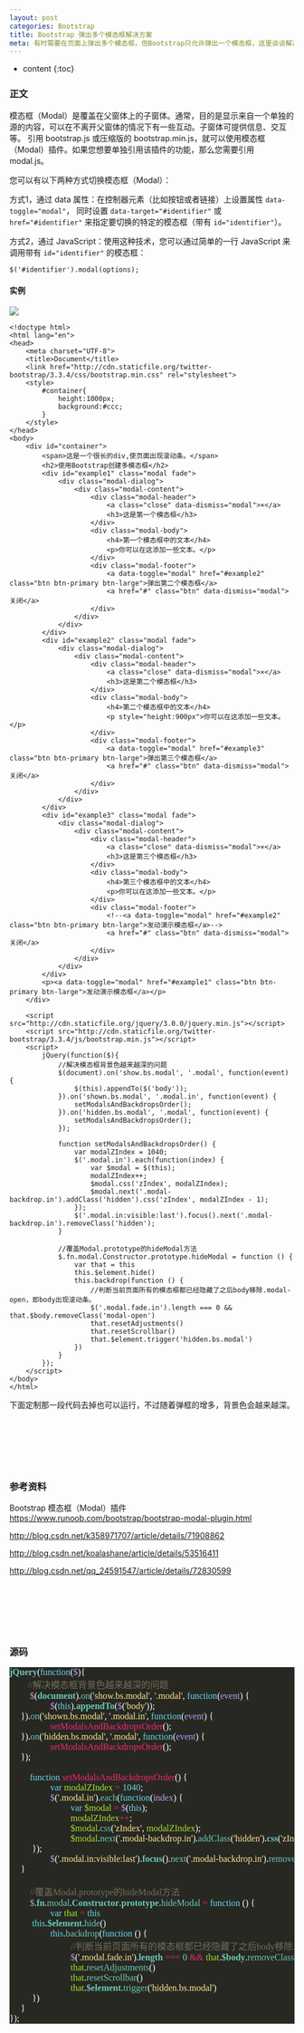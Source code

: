```yaml
---
layout: post
categories: Bootstrap
title: Bootstrap 弹出多个模态框解决方案
meta: 有时需要在页面上弹出多个模态框，但Bootstrap只允许弹出一个模态框，这里谈谈解决方案。
---
```

* content
{:toc}

### 正文

模态框（Modal）是覆盖在父窗体上的子窗体。通常，目的是显示来自一个单独的源的内容，可以在不离开父窗体的情况下有一些互动。子窗体可提供信息、交互等。
引用 bootstrap.js 或压缩版的 bootstrap.min.js，就可以使用模态框（Modal）插件。如果您想要单独引用该插件的功能，那么您需要引用 modal.js。

您可以有以下两种方式切换模态框（Modal）：

方式1，通过 data 属性：在控制器元素（比如按钮或者链接）上设置属性 `data-toggle="modal"`，
同时设置 `data-target="#identifier"` 或 `href="#identifier"` 来指定要切换的特定的模态框（带有 `id="identifier"`）。

方式2，通过 JavaScript：使用这种技术，您可以通过简单的一行 JavaScript 来调用带有 `id="identifier"` 的模态框： 
```
$('#identifier').modal(options);
```

#### 实例

![]({{site.baseurl}}/images/20210112/20210112141856.png)

```
<!doctype html>
<html lang="en">
<head>
    <meta charset="UTF-8">
    <title>Document</title>
    <link href="http://cdn.staticfile.org/twitter-bootstrap/3.3.4/css/bootstrap.min.css" rel="stylesheet">
    <style>
        #container{
            height:1000px;
            background:#ccc;
        }
    </style>
</head>
<body>
    <div id="container">
        <span>这是一个很长的div,使页面出现滚动条。</span>
        <h2>使用Bootstrap创建多模态框</h2>
        <div id="example1" class="modal fade">
            <div class="modal-dialog">
                <div class="modal-content">
                    <div class="modal-header">
                        <a class="close" data-dismiss="modal">×</a>
                        <h3>这是第一个模态框</h3>
                    </div>
                    <div class="modal-body">
                        <h4>第一个模态框中的文本</h4>
                        <p>你可以在这添加一些文本。</p>
                    </div>
                    <div class="modal-footer">
                        <a data-toggle="modal" href="#example2" class="btn btn-primary btn-large">弹出第二个模态框</a>
                        <a href="#" class="btn" data-dismiss="modal">关闭</a>
                    </div>
                </div>
            </div>
        </div>
        <div id="example2" class="modal fade">
            <div class="modal-dialog">
                <div class="modal-content">
                    <div class="modal-header">
                        <a class="close" data-dismiss="modal">×</a>
                        <h3>这是第二个模态框</h3>
                    </div>
                    <div class="modal-body">
                        <h4>第二个模态框中的文本</h4>
                        <p style="height:900px">你可以在这添加一些文本。</p>
                    </div>
                    <div class="modal-footer">
                        <a data-toggle="modal" href="#example3" class="btn btn-primary btn-large">弹出第三个模态框</a>
                        <a href="#" class="btn" data-dismiss="modal">关闭</a>
                    </div>
                </div>
            </div>
        </div>
        <div id="example3" class="modal fade">
            <div class="modal-dialog">
                <div class="modal-content">
                    <div class="modal-header">
                        <a class="close" data-dismiss="modal">×</a>
                        <h3>这是第三个模态框</h3>
                    </div>
                    <div class="modal-body">
                        <h4>第三个模态框中的文本</h4>
                        <p>你可以在这添加一些文本。</p>
                    </div>
                    <div class="modal-footer">
                        <!--<a data-toggle="modal" href="#example2" class="btn btn-primary btn-large">发动演示模态框</a>-->
                        <a href="#" class="btn" data-dismiss="modal">关闭</a>
                    </div>
                </div>
            </div>
        </div>
        <p><a data-toggle="modal" href="#example1" class="btn btn-primary btn-large">发动演示模态框</a></p>
    </div>
    
    <script src="http://cdn.staticfile.org/jquery/3.0.0/jquery.min.js"></script>
    <script src="http://cdn.staticfile.org/twitter-bootstrap/3.3.4/js/bootstrap.min.js"></script>
    <script>
        jQuery(function($){
            //解决模态框背景色越来越深的问题
            $(document).on('show.bs.modal', '.modal', function(event) {
                $(this).appendTo($('body'));
            }).on('shown.bs.modal', '.modal.in', function(event) {
                setModalsAndBackdropsOrder();
            }).on('hidden.bs.modal', '.modal', function(event) {
                setModalsAndBackdropsOrder();
            });

            function setModalsAndBackdropsOrder() {
                var modalZIndex = 1040;
                $('.modal.in').each(function(index) {
                    var $modal = $(this);
                    modalZIndex++;
                    $modal.css('zIndex', modalZIndex);
                    $modal.next('.modal-backdrop.in').addClass('hidden').css('zIndex', modalZIndex - 1);
                });
                $('.modal.in:visible:last').focus().next('.modal-backdrop.in').removeClass('hidden');
            }

            //覆盖Modal.prototype的hideModal方法
            $.fn.modal.Constructor.prototype.hideModal = function () {
                var that = this
                this.$element.hide()
                this.backdrop(function () {
                    //判断当前页面所有的模态框都已经隐藏了之后body移除.modal-open，即body出现滚动条。
                    $('.modal.fade.in').length === 0 && that.$body.removeClass('modal-open')
                    that.resetAdjustments()
                    that.resetScrollbar()
                    that.$element.trigger('hidden.bs.modal')
                })
            }
        });
    </script>
</body>
</html>
```

下面定制那一段代码去掉也可以运行，不过随着弹框的增多，背景色会越来越深。

<br/><br/><br/><br/><br/>
### 参考资料 

Bootstrap 模态框（Modal）插件 <https://www.runoob.com/bootstrap/bootstrap-modal-plugin.html>

<http://blog.csdn.net/k358971707/article/details/71908862>

<http://blog.csdn.net/koalashane/article/details/53516411>

<http://blog.csdn.net/qq_24591547/article/details/72830599>


<br/><br/><br/><br/><br/>
### 源码

<pre style="background-color:#272822;color:#f8f8f2;font-family:'source Code pro';font-size:12.0pt;">
<span style="color:#6ccab8;font-weight:bold;">jQuery</span><span style="color:#ffffff;">(</span><span style="color:#66d9ef;">function</span><span style="color:#ffffff;">(</span><span style="color:#bf9bf8;">$</span><span style="color:#ffffff;">){<br></span><span style="color:#ffffff;">&nbsp;&nbsp;&nbsp;&nbsp;    </span><span style="color:#736f5c;">//</span><span style="color:#736f5c;font-family:'宋体';">解决模态框背景色越来越深的问题<br></span><span style="color:#736f5c;font-family:'宋体';">    </span><span style="color:#bf9bf8;"><span style="color:#ffffff;">&nbsp;&nbsp;&nbsp;&nbsp; </span>$</span><span style="color:#ffffff;">(</span><span style="color:#6ccab8;font-weight:bold;">document</span><span style="color:#ffffff;">).</span><span style="color:#6ccab8;">on</span><span style="color:#ffffff;">(</span><span style="color:#ffe792;">'show.bs.modal'</span><span style="color:#ffffff;">, </span><span style="color:#ffe792;">'.modal'</span><span style="color:#ffffff;">, </span><span style="color:#66d9ef;">function</span><span style="color:#ffffff;">(</span><span style="color:#bf9bf8;">event</span><span style="color:#ffffff;">) {<br></span><span style="color:#ffffff;">        </span><span style="color:#bf9bf8;"><span style="color:#ffffff;">&nbsp;&nbsp;&nbsp;&nbsp; </span></span><span style="color:#bf9bf8;"><span style="color:#ffffff;"><span style="color:#ffffff;">&nbsp;&nbsp;&nbsp;&nbsp; </span></span>$</span><span style="color:#ffffff;">(</span><span style="color:#66d9ef;">this</span><span style="color:#ffffff;">).</span><span style="color:#6ccab8;font-weight:bold;">appendTo</span><span style="color:#ffffff;">(</span><span style="color:#bf9bf8;">$</span><span style="color:#ffffff;">(</span><span style="color:#ffe792;">'body'</span><span style="color:#ffffff;">));<br></span><span style="color:#ffffff;"><span style="color:#ffffff;">&nbsp;&nbsp;&nbsp;&nbsp; </span>}).</span><span style="color:#6ccab8;">on</span><span style="color:#ffffff;">(</span><span style="color:#ffe792;">'shown.bs.modal'</span><span style="color:#ffffff;">, </span><span style="color:#ffe792;">'.modal.in'</span><span style="color:#ffffff;">, </span><span style="color:#66d9ef;">function</span><span style="color:#ffffff;">(</span><span style="color:#bf9bf8;">event</span><span style="color:#ffffff;">) {<br></span><span style="color:#ffffff;">        </span><span style="color:#f72671;"><span style="color:#ffffff;">&nbsp;&nbsp;&nbsp;&nbsp; </span></span><span style="color:#f72671;"><span style="color:#ffffff;"><span style="color:#ffffff;">&nbsp;&nbsp;&nbsp;&nbsp; </span></span>setModalsAndBackdropsOrder</span><span style="color:#ffffff;">();<br></span><span style="color:#ffffff;"><span style="color:#ffffff;">&nbsp;&nbsp;&nbsp;&nbsp; </span>}).</span><span style="color:#6ccab8;">on</span><span style="color:#ffffff;">(</span><span style="color:#ffe792;">'hidden.bs.modal'</span><span style="color:#ffffff;">, </span><span style="color:#ffe792;">'.modal'</span><span style="color:#ffffff;">, </span><span style="color:#66d9ef;">function</span><span style="color:#ffffff;">(</span><span style="color:#bf9bf8;">event</span><span style="color:#ffffff;">) {<br></span><span style="color:#ffffff;">        </span><span style="color:#f72671;"><span style="color:#ffffff;">&nbsp;&nbsp;&nbsp;&nbsp; </span></span><span style="color:#f72671;"><span style="color:#ffffff;"><span style="color:#ffffff;">&nbsp;&nbsp;&nbsp;&nbsp; </span></span>setModalsAndBackdropsOrder</span><span style="color:#ffffff;">();<br></span><span style="color:#ffffff;"><span style="color:#ffffff;">&nbsp;&nbsp;&nbsp;&nbsp; </span>});<br></span><span style="color:#ffffff;"><br></span><span style="color:#ffffff;">    </span><span style="color:#66d9ef;"><span style="color:#ffffff;">&nbsp;&nbsp;&nbsp;&nbsp; </span>function </span><span style="color:#f72671;">setModalsAndBackdropsOrder</span><span style="color:#ffffff;">() {<br></span><span style="color:#ffffff;">        </span><span style="color:#66d9ef;"><span style="color:#ffffff;"><span style="color:#ffffff;">&nbsp;&nbsp;&nbsp;&nbsp; </span></span><span style="color:#ffffff;"><span style="color:#ffffff;"><span style="color:#ffffff;">&nbsp;&nbsp;&nbsp;&nbsp; </span></span></span>var </span><span style="color:#a6e22e;">modalZIndex </span><span style="color:#f72671;">= </span><span style="color:#66d9ef;">1040</span><span style="color:#ffffff;">;<br></span><span style="color:#ffffff;">        </span><span style="color:#bf9bf8;"><span style="color:#ffffff;"><span style="color:#ffffff;">&nbsp;&nbsp;&nbsp;&nbsp; </span></span><span style="color:#ffffff;"><span style="color:#ffffff;"><span style="color:#ffffff;">&nbsp;&nbsp;&nbsp;&nbsp; </span></span></span>$</span><span style="color:#ffffff;">(</span><span style="color:#ffe792;">'.modal.in'</span><span style="color:#ffffff;">).</span><span style="color:#6ccab8;">each</span><span style="color:#ffffff;">(</span><span style="color:#66d9ef;">function</span><span style="color:#ffffff;">(</span><span style="color:#bf9bf8;">index</span><span style="color:#ffffff;">) {<br></span><span style="color:#ffffff;">            </span><span style="color:#66d9ef;"><span style="color:#ffffff;"><span style="color:#ffffff;">&nbsp;&nbsp;&nbsp;&nbsp; </span></span><span style="color:#ffffff;"><span style="color:#ffffff;"><span style="color:#ffffff;">&nbsp;&nbsp;&nbsp;&nbsp; </span></span></span></span><span style="color:#66d9ef;"><span style="color:#66d9ef;"><span style="color:#ffffff;">&nbsp;&nbsp;&nbsp;&nbsp; </span></span>var </span><span style="color:#a6e22e;">$modal </span><span style="color:#f72671;">= </span><span style="color:#bf9bf8;">$</span><span style="color:#ffffff;">(</span><span style="color:#66d9ef;">this</span><span style="color:#ffffff;">);<br></span><span style="color:#ffffff;">            </span><span style="color:#a6e22e;"><span style="color:#ffffff;"><span style="color:#ffffff;">&nbsp;&nbsp;&nbsp;&nbsp; </span></span><span style="color:#ffffff;"><span style="color:#ffffff;"><span style="color:#ffffff;">&nbsp;&nbsp;&nbsp;&nbsp; </span></span></span></span><span style="color:#a6e22e;"><span style="color:#66d9ef;"><span style="color:#ffffff;">&nbsp;&nbsp;&nbsp;&nbsp; </span></span>modalZIndex</span><span style="color:#f72671;">++</span><span style="color:#ffffff;">;<br></span><span style="color:#ffffff;">            </span><span style="color:#a6e22e;"><span style="color:#ffffff;"><span style="color:#ffffff;">&nbsp;&nbsp;&nbsp;&nbsp; </span></span><span style="color:#ffffff;"><span style="color:#ffffff;"><span style="color:#ffffff;">&nbsp;&nbsp;</span></span></span></span><span style="color:#a6e22e;"><span style="color:#ffffff;"><span style="color:#ffffff;"><span style="color:#ffffff;"><span style="color:#66d9ef;"><span style="color:#ffffff;">&nbsp;&nbsp;&nbsp;&nbsp; </span></span>&nbsp;&nbsp; </span></span></span>$modal</span><span style="color:#ffffff;">.</span><span style="color:#6ccab8;">css</span><span style="color:#ffffff;">(</span><span style="color:#ffe792;">'zIndex'</span><span style="color:#ffffff;">, </span><span style="color:#a6e22e;">modalZIndex</span><span style="color:#ffffff;">);<br></span><span style="color:#ffffff;">            </span><span style="color:#a6e22e;"><span style="color:#ffffff;"><span style="color:#ffffff;">&nbsp;&nbsp;&nbsp;&nbsp; </span></span><span style="color:#ffffff;"><span style="color:#ffffff;"><span style="color:#ffffff;">&nbsp;&nbsp;</span></span></span></span><span style="color:#a6e22e;"><span style="color:#ffffff;"><span style="color:#ffffff;"><span style="color:#ffffff;"><span style="color:#66d9ef;"><span style="color:#ffffff;">&nbsp;&nbsp;&nbsp;&nbsp; </span></span>&nbsp;&nbsp; </span></span></span>$modal</span><span style="color:#ffffff;">.</span><span style="color:#6ccab8;">next</span><span style="color:#ffffff;">(</span><span style="color:#ffe792;">'.modal-backdrop.in'</span><span style="color:#ffffff;">).</span><span style="color:#6ccab8;">addClass</span><span style="color:#ffffff;">(</span><span style="color:#ffe792;">'hidden'</span><span style="color:#ffffff;">).</span><span style="color:#6ccab8;font-weight:bold;">css</span><span style="color:#ffffff;">(</span><span style="color:#ffe792;">'zIndex'</span><span style="color:#ffffff;">, </span><span style="color:#a6e22e;">modalZIndex </span><span style="color:#f72671;">- </span><span style="color:#66d9ef;">1</span><span style="color:#ffffff;">);<br></span><span style="color:#ffffff;"><span style="color:#ffffff;"><span style="color:#ffffff;">&nbsp;&nbsp;&nbsp;&nbsp; </span></span><span style="color:#ffffff;"><span style="color:#ffffff;"><span style="color:#ffffff;">&nbsp;&nbsp;&nbsp;&nbsp; </span></span></span>});<br></span><span style="color:#ffffff;">        </span><span style="color:#bf9bf8;"><span style="color:#ffffff;"><span style="color:#ffffff;">&nbsp;&nbsp;&nbsp;&nbsp; </span></span><span style="color:#ffffff;"><span style="color:#ffffff;"><span style="color:#ffffff;">&nbsp;&nbsp;&nbsp;&nbsp; </span></span></span>$</span><span style="color:#ffffff;">(</span><span style="color:#ffe792;">'.modal.in:visible:last'</span><span style="color:#ffffff;">).</span><span style="color:#6ccab8;font-weight:bold;">focus</span><span style="color:#ffffff;">().</span><span style="color:#6ccab8;">next</span><span style="color:#ffffff;">(</span><span style="color:#ffe792;">'.modal-backdrop.in'</span><span style="color:#ffffff;">).</span><span style="color:#6ccab8;">removeClass</span><span style="color:#ffffff;">(</span><span style="color:#ffe792;">'hidden'</span><span style="color:#ffffff;">);<br></span><span style="color:#ffffff;"><span style="color:#ffffff;">&nbsp;&nbsp;&nbsp;&nbsp; </span>}<br></span><span style="color:#ffffff;"><br></span><span style="color:#ffffff;">    </span><span style="color:#736f5c;"><span style="color:#ffffff;">&nbsp;&nbsp;&nbsp;&nbsp; </span>//</span><span style="color:#736f5c;font-family:'宋体';">覆盖</span><span style="color:#736f5c;">Modal.prototype</span><span style="color:#736f5c;font-family:'宋体';">的</span><span style="color:#736f5c;">hideModal</span><span style="color:#736f5c;font-family:'宋体';">方法<br></span><span style="color:#736f5c;font-family:'宋体';">    </span><span style="color:#bf9bf8;"><span style="color:#ffffff;">&nbsp;&nbsp;&nbsp;&nbsp; </span>$</span><span style="color:#ffffff;">.</span><span style="color:#6ccab8;font-weight:bold;">fn</span><span style="color:#ffffff;">.</span><span style="color:#6ccab8;">modal</span><span style="color:#ffffff;">.</span><span style="color:#6ccab8;font-weight:bold;">Constructor</span><span style="color:#ffffff;">.</span><span style="color:#6ccab8;font-weight:bold;">prototype</span><span style="color:#ffffff;">.</span><span style="color:#6ccab8;">hideModal </span><span style="color:#f72671;">= </span><span style="color:#66d9ef;">function </span><span style="color:#ffffff;">() {<br></span><span style="color:#ffffff;">        </span><span style="color:#66d9ef;"><span style="color:#ffffff;"><span style="color:#ffffff;">&nbsp;&nbsp;&nbsp;&nbsp; </span></span><span style="color:#ffffff;"><span style="color:#ffffff;"><span style="color:#ffffff;">&nbsp;&nbsp;&nbsp;&nbsp; </span></span></span>var </span><span style="color:#a6e22e;">that </span><span style="color:#f72671;">= </span><span style="color:#66d9ef;">this<br></span><span style="color:#66d9ef;"><span style="color:#ffffff;"><span style="color:#ffffff;">&nbsp;&nbsp;&nbsp;&nbsp; </span></span><span style="color:#ffffff;"><span style="color:#ffffff;"><span style="color:#ffffff;">&nbsp;&nbsp;&nbsp;&nbsp; </span></span></span>this</span><span style="color:#ffffff;">.</span><span style="color:#6ccab8;font-weight:bold;">$element</span><span style="color:#ffffff;">.</span><span style="color:#6ccab8;">hide</span><span style="color:#ffffff;">()<br></span><span style="color:#ffffff;">        </span><span style="color:#66d9ef;"><span style="color:#ffffff;"><span style="color:#ffffff;">&nbsp;&nbsp;&nbsp;&nbsp; </span></span><span style="color:#ffffff;"><span style="color:#ffffff;"><span style="color:#ffffff;">&nbsp;&nbsp;&nbsp;&nbsp; </span></span></span>this</span><span style="color:#ffffff;">.</span><span style="color:#6ccab8;">backdrop</span><span style="color:#ffffff;">(</span><span style="color:#66d9ef;">function </span><span style="color:#ffffff;">() {<br></span><span style="color:#ffffff;">            </span><span style="color:#736f5c;"><span style="color:#ffffff;"><span style="color:#ffffff;">&nbsp;&nbsp;&nbsp;&nbsp; </span></span><span style="color:#ffffff;"><span style="color:#ffffff;"><span style="color:#ffffff;">&nbsp;&nbsp;&nbsp;&nbsp; </span></span></span></span><span style="color:#736f5c;"><span style="color:#ffffff;"><span style="color:#ffffff;"><span style="color:#ffffff;"><span style="color:#66d9ef;"><span style="color:#ffffff;">&nbsp;&nbsp;&nbsp;&nbsp; </span></span></span></span></span>//</span><span style="color:#736f5c;font-family:'宋体';">判断当前页面所有的模态框都已经隐藏了之后</span><span style="color:#736f5c;">body</span><span style="color:#736f5c;font-family:'宋体';">移除</span><span style="color:#736f5c;">.modal-open</span><span style="color:#736f5c;font-family:'宋体';">，即</span><span style="color:#736f5c;">body</span><span style="color:#736f5c;font-family:'宋体';">出现滚动条。<br></span><span style="color:#736f5c;font-family:'宋体';">            </span><span style="color:#bf9bf8;"><span style="color:#ffffff;"><span style="color:#ffffff;">&nbsp;&nbsp;&nbsp;&nbsp; </span></span><span style="color:#ffffff;"><span style="color:#ffffff;"><span style="color:#ffffff;">&nbsp;&nbsp;</span></span></span></span><span style="color:#bf9bf8;"><span style="color:#ffffff;"><span style="color:#ffffff;"><span style="color:#ffffff;"><span style="color:#66d9ef;"><span style="color:#ffffff;">&nbsp;&nbsp;&nbsp;&nbsp; </span></span>&nbsp;&nbsp; </span></span></span>$</span><span style="color:#ffffff;">(</span><span style="color:#ffe792;">'.modal.fade.in'</span><span style="color:#ffffff;">).</span><span style="color:#6ccab8;font-weight:bold;">length </span><span style="color:#f72671;">=== </span><span style="color:#66d9ef;">0 </span><span style="color:#f72671;">&amp;&amp; </span><span style="color:#a6e22e;">that</span><span style="color:#ffffff;">.</span><span style="color:#6ccab8;font-weight:bold;">$body</span><span style="color:#ffffff;">.</span><span style="color:#6ccab8;">removeClass</span><span style="color:#ffffff;">(</span><span style="color:#ffe792;">'modal-open'</span><span style="color:#ffffff;">)<br></span><span style="color:#ffffff;">            </span><span style="color:#a6e22e;"><span style="color:#ffffff;"><span style="color:#ffffff;">&nbsp;&nbsp;&nbsp;&nbsp; </span></span><span style="color:#ffffff;"><span style="color:#ffffff;"><span style="color:#ffffff;">&nbsp;</span></span></span></span><span style="color:#a6e22e;"><span style="color:#ffffff;"><span style="color:#ffffff;"><span style="color:#ffffff;"><span style="color:#66d9ef;"><span style="color:#ffffff;">&nbsp;&nbsp;&nbsp;&nbsp; </span></span>&nbsp;&nbsp;&nbsp; </span></span></span>that</span><span style="color:#ffffff;">.</span><span style="color:#6ccab8;">resetAdjustments</span><span style="color:#ffffff;">()<br></span><span style="color:#ffffff;">            </span><span style="color:#a6e22e;"><span style="color:#ffffff;"><span style="color:#ffffff;">&nbsp;&nbsp;&nbsp;&nbsp; </span></span><span style="color:#ffffff;"><span style="color:#ffffff;"><span style="color:#ffffff;">&nbsp;</span></span></span></span><span style="color:#a6e22e;"><span style="color:#ffffff;"><span style="color:#ffffff;"><span style="color:#ffffff;"><span style="color:#66d9ef;"><span style="color:#ffffff;">&nbsp;&nbsp;&nbsp;&nbsp; </span></span>&nbsp;&nbsp;&nbsp; </span></span></span>that</span><span style="color:#ffffff;">.</span><span style="color:#6ccab8;">resetScrollbar</span><span style="color:#ffffff;">()<br></span><span style="color:#ffffff;">            </span><span style="color:#a6e22e;"><span style="color:#ffffff;"><span style="color:#ffffff;">&nbsp;&nbsp;&nbsp;&nbsp; </span></span></span><span style="color:#a6e22e;"><span style="color:#ffffff;"><span style="color:#ffffff;"><span style="color:#ffffff;"><span style="color:#66d9ef;"><span style="color:#ffffff;">&nbsp;&nbsp;&nbsp;&nbsp; </span></span>&nbsp;&nbsp;&nbsp;&nbsp; </span></span></span>that</span><span style="color:#ffffff;">.</span><span style="color:#6ccab8;font-weight:bold;">$element</span><span style="color:#ffffff;">.</span><span style="color:#6ccab8;">trigger</span><span style="color:#ffffff;">(</span><span style="color:#ffe792;">'hidden.bs.modal'</span><span style="color:#ffffff;">)<br></span><span style="color:#ffffff;"><span style="color:#ffffff;">&nbsp;&nbsp;&nbsp;&nbsp; </span></span><span style="color:#ffffff;"><span style="color:#ffffff;"><span style="color:#ffffff;">&nbsp;&nbsp;&nbsp;&nbsp; </span></span>})<br></span><span style="color:#ffffff;"><span style="color:#ffffff;">&nbsp;&nbsp;&nbsp;&nbsp; </span>}<br></span><span style="color:#ffffff;">});</span>
</pre>
<font style="font-size: 16px;"><font style="font-size: 16px;"><br>
<br>